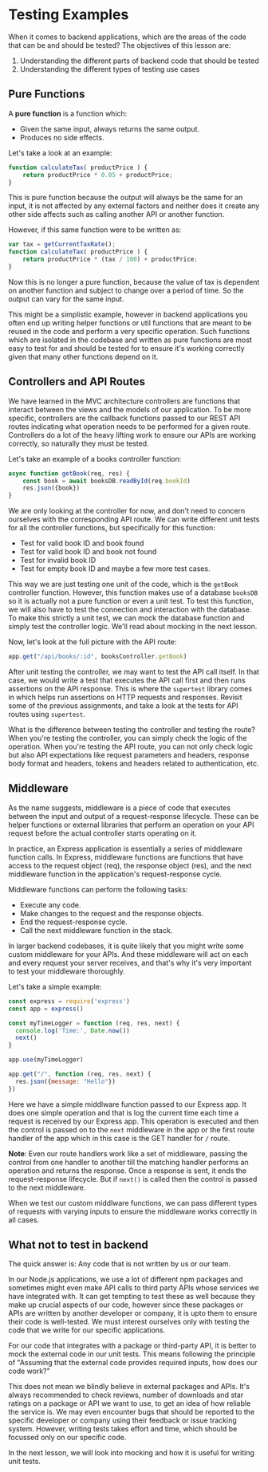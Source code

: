 # Testing Examples
When it comes to backend applications, which are the areas of the code that can be and should be tested? The objectives of this lesson are:
1. Understanding the different parts of backend code that should be tested
2. Understanding the different types of testing use cases

## Pure Functions

A **pure function** is a function which:
- Given the same input, always returns the same output.
- Produces no side effects.

Let's take a look at an example:
```js
function calculateTax( productPrice ) {
    return productPrice * 0.05 + productPrice;
}
```
This is pure function because the output will always be the same for an input, it is not affected by any external factors and neither does it create any other side affects such as calling another API or another function.

However, if this same function were to be written as:
```js
var tax = getCurrentTaxRate();
function calculateTax( productPrice ) {
    return productPrice * (tax / 100) + productPrice;
}
```
Now this is no longer a pure function, because the value of tax is dependent on another function and subject to change over a period of time. So the output can vary for the same input.

This might be a simplistic example, however in backend applications you often end up writing helper functions or util functions that are meant to be reused in the code and perform a very specific operation. Such functions which are isolated in the codebase and written as pure functions are most easy to test for and should be tested for to ensure it's working correctly given that many other functions depend on it.

## Controllers and API Routes

We have learned in the MVC architecture controllers are functions that interact between the views and the models of our application. To be more specific, controllers are the callback functions passed to our REST API routes indicating what operation needs to be performed for a given route. Controllers do a lot of the heavy lifting work to ensure our APIs are working correctly, so naturally they must be tested.

Let's take an example of a books controller function:
```js
async function getBook(req, res) {
    const book = await booksDB.readById(req.bookId)
    res.json({book})
}
```

We are only looking at the controller for now, and don't need to concern ourselves with the corresponding API route. We can write different unit tests for all the controller functions, but specifically for this function:
- Test for valid book ID and book found
- Test for valid book ID and book not found
- Test for invalid book ID
- Test for empty book ID
and maybe a few more test cases.

This way we are just testing one unit of the code, which is the `getBook` controller function. However, this function makes use of a database `booksDB` so it is actually not a pure function or even a unit test. To test this function, we will also have to test the connection and interaction with the database. To make this strictly a unit test, we can mock the database function and simply test the controller logic. We'll read about mocking in the next lesson.

Now, let's look at the full picture with the API route:
```js
app.get("/api/books/:id", booksController.getBook)
```

After unit testing the controller, we may want to test the API call itself. In that case, we would write a test that executes the API call first and then runs assertions on the API response. This is where the `supertest` library comes in which helps run assertions on HTTP requests and responses. Revisit some of the previous assignments, and take a look at the tests for API routes using `supertest`.

What is the difference between testing the controller and testing the route? When you're testing the controller, you can simply check the logic of the operation. When you're testing the API route, you can not only check logic but also API expectations like request parameters and headers, response body format and headers, tokens and headers related to authentication, etc.

## Middleware

As the name suggests, middleware is a piece of code that executes between the input and output of a request-response lifecycle. These can be helper functions or external libraries that perform an operation on your API request before the actual controller starts operating on it.

In practice, an Express application is essentially a series of middleware function calls. In Express, middleware functions are functions that have access to the request object (req), the response object (res), and the next middleware function in the application's request-response cycle.

Middleware functions can perform the following tasks:
- Execute any code.
- Make changes to the request and the response objects.
- End the request-response cycle.
- Call the next middleware function in the stack.

In larger backend codebases, it is quite likely that you might write some custom middleware for your APIs. And these middleware will act on each and every request your server receives, and that's why it's very important to test your middleware thoroughly.

Let's take a simple example:
```js
const express = require('express')
const app = express()

const myTimeLogger = function (req, res, next) {
  console.log('Time:', Date.now())
  next()
}

app.use(myTimeLogger)

app.get("/", function (req, res, next) {
  res.json({message: "Hello"})
})
```

Here we have a simple middlware function passed to our Express app. It does one simple operation and that is log the current time each time a request is received by our Express app. This operation is executed and then the control is passed on to the `next` middleware in the app or the first route handler of the app which in this case is the GET handler for `/` route.

**Note**: Even our route handlers work like a set of middleware, passing the control from one handler to another till the matching handler performs an operation and returns the response. Once a response is sent, it ends the request-response lifecycle. But if `next()` is called then the control is passed to the next middleware.

When we test our custom middlware functions, we can pass different types of requests with varying inputs to ensure the middleware works correctly in all cases.

## What not to test in backend

The quick answer is: Any code that is not written by us or our team.

In our Node.js applications, we use a lot of different npm packages and sometimes might even make API calls to third party APIs whose services we have integrated with. It can get tempting to test these as well because they make up crucial aspects of our code, however since these packages or APIs are written by another developer or company, it is upto them to ensure their code is well-tested. We must interest ourselves only with testing the code that we write for our specific applications.

For our code that integrates with a package or third-party API, it is better to mock the external code in our unit tests. This means following the principle of "Assuming that the external code provides required inputs, how does our code work?"

This does not mean we blindly believe in external packages and APIs. It's always recommended to check reviews, number of downloads and star ratings on a package or API we want to use, to get an idea of how reliable the service is. We may even encounter bugs that should be reported to the specific developer or company using their feedback or issue tracking system. However, writing tests takes effort and time, which should be focussed only on our specific code.

In the next lesson, we will look into mocking and how it is useful for writing unit tests.